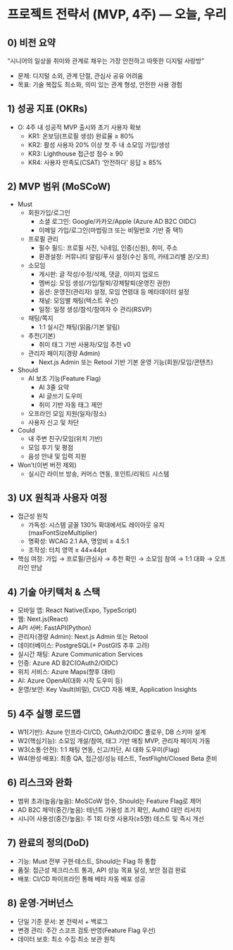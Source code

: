 # 프로젝트 전략서 (MVP, 4주) — 오늘, 우리

## 0) 비전 요약
“시니어의 일상을 취미와 관계로 채우는 가장 안전하고 따뜻한 디지털 사랑방”

- 문제: 디지털 소외, 관계 단절, 관심사 공유 어려움
- 목표: 기술 복잡도 최소화, 의미 있는 관계 형성, 안전한 사용 경험

## 1) 성공 지표 (OKRs)
- O: 4주 내 성공적 MVP 출시와 초기 사용자 확보
  - KR1: 온보딩(프로필 생성) 완료율 ≥ 80%
  - KR2: 활성 사용자 20% 이상 첫 주 내 소모임 가입/생성
  - KR3: Lighthouse 접근성 점수 ≥ 90
  - KR4: 사용자 만족도(CSAT) ‘안전하다’ 응답 ≥ 85%

## 2) MVP 범위 (MoSCoW)
- Must
  - 회원가입/로그인
    - 소셜 로그인: Google/카카오/Apple (Azure AD B2C OIDC)
    - 이메일 가입/로그인(마법링크 또는 비밀번호 기반 중 택1)
  - 프로필 관리
    - 필수 필드: 프로필 사진, 닉네임, 인증(신원), 취미, 주소
    - 환경설정: 커뮤니티 알림/푸시 설정(수신 동의, 카테고리별 온/오프)
  - 소모임
    - 게시판: 글 작성/수정/삭제, 댓글, 이미지 업로드
    - 멤버십: 모임 생성/가입/탈퇴/강제탈퇴(운영진 권한)
    - 옵션: 운영진(관리자) 설정, 모임 연령대 등 메타데이터 설정
    - 채널: 모임별 채팅(텍스트 우선)
    - 일정: 일정 생성/참석/참여자 수 관리(RSVP)
  - 채팅/쪽지
    - 1:1 실시간 채팅(읽음/기본 알림)
  - 추천(기본)
    - 취미 태그 기반 사용자/모임 추천 v0
  - 관리자 페이지(경량 Admin)
    - Next.js Admin 또는 Retool 기반 기본 운영 기능(회원/모임/콘텐츠)
- Should
  - AI 보조 기능(Feature Flag)
    - AI 3줄 요약
    - AI 글쓰기 도우미
    - 취미 기반 자동 태그 제안
  - 오프라인 모임 지원(일자/장소)
  - 사용자 신고 및 차단
- Could
  - 내 주변 친구/모임(위치 기반)
  - 모임 후기 및 평점
  - 음성 안내 및 입력 지원
- Won’t(이번 버전 제외)
  - 실시간 라이브 방송, 커머스 연동, 포인트/리워드 시스템

## 3) UX 원칙과 사용자 여정
- 접근성 원칙
  - 가독성: 시스템 글꼴 130% 확대에서도 레이아웃 유지(maxFontSizeMultiplier)
  - 명확성: WCAG 2.1 AA, 명암비 ≥ 4.5:1
  - 조작성: 터치 영역 ≥ 44×44pt
- 핵심 여정: 가입 → 프로필/관심사 → 추천 확인 → 소모임 참여 → 1:1 대화 → 오프라인 만남

## 4) 기술 아키텍처 & 스택
- 모바일 앱: React Native(Expo, TypeScript)
- 웹: Next.js(React)
- API 서버: FastAPI(Python)
- 관리자(경량 Admin): Next.js Admin 또는 Retool
- 데이터베이스: PostgreSQL(+ PostGIS 추후 고려)
- 실시간 채팅: Azure Communication Services
- 인증: Azure AD B2C(OAuth2/OIDC)
- 위치 서비스: Azure Maps(향후 대비)
- AI: Azure OpenAI(대화 시작 도우미 등)
- 운영/보안: Key Vault(비밀), CI/CD 자동 배포, Application Insights

## 5) 4주 실행 로드맵
- W1(기반): Azure 인프라·CI/CD, OAuth2/OIDC 플로우, DB 스키마 설계
- W2(핵심기능): 소모임 개설/참여, 태그 기반 매칭 MVP, 관리자 페이지 가동
- W3(소통·안전): 1:1 채팅 연동, 신고/차단, AI 대화 도우미(Flag)
- W4(완성·배포): 최종 QA, 접근성/성능 테스트, TestFlight/Closed Beta 준비

## 6) 리스크와 완화
- 범위 초과(높음/높음): MoSCoW 엄수, Should는 Feature Flag로 제어
- AD B2C 제약(중간/높음): 테넌트 가용성 조기 확인, Auth0 대안 리서치
- 시니어 사용성(중간/높음): 주 1회 타겟 사용자(≥5명) 테스트 및 즉시 개선

## 7) 완료의 정의(DoD)
- 기능: Must 전부 구현·테스트, Should는 Flag 하 통합
- 품질: 접근성 체크리스트 통과, API 성능 목표 달성, 보안 점검 완료
- 배포: CI/CD 파이프라인 통해 베타 자동 배포 성공

## 8) 운영·거버넌스
- 단일 기준 문서: 본 전략서 + 백로그
- 변경 관리: 주간 스코프 검토·반영(Feature Flag 우선)
- 데이터 보호: 최소 수집·최소 보관 원칙
